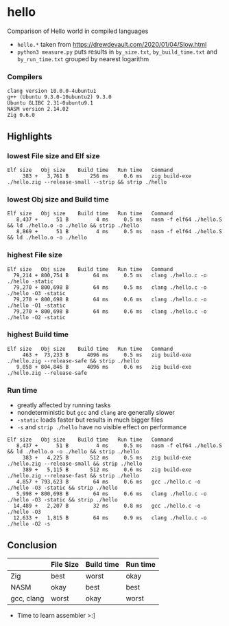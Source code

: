 # hello

Comparison of Hello world in compiled languages

-   `hello.*` taken from https://drewdevault.com/2020/01/04/Slow.html
-   `python3 measure.py` puts results in `by_size.txt`, `by_build_time.txt` and `by_run_time.txt` grouped by nearest logarithm

### Compilers

```
clang version 10.0.0-4ubuntu1
g++ (Ubuntu 9.3.0-10ubuntu2) 9.3.0
Ubuntu GLIBC 2.31-0ubuntu9.1
NASM version 2.14.02
Zig 0.6.0
```

## Highlights

### lowest File size and Elf size

```
Elf size   Obj size    Build time   Run time   Command
     383 +   3,761 B       256 ms     0.6 ms   zig build-exe ./hello.zig --release-small --strip && strip ./hello
```

### lowest Obj size and Build time

```
Elf size   Obj size    Build time   Run time   Command
   8,437 +      51 B         4 ms     0.5 ms   nasm -f elf64 ./hello.S && ld ./hello.o -o ./hello && strip ./hello
   8,869 +      51 B         4 ms     0.5 ms   nasm -f elf64 ./hello.S && ld ./hello.o -o ./hello
```

### highest File size

```
Elf size   Obj size    Build time   Run time   Command
  79,214 + 800,754 B        64 ms     0.5 ms   clang ./hello.c -o ./hello -static
  79,270 + 800,698 B        64 ms     0.5 ms   clang ./hello.c -o ./hello -O3 -static
  79,270 + 800,698 B        64 ms     0.6 ms   clang ./hello.c -o ./hello -O1 -static
  79,270 + 800,698 B        64 ms     0.6 ms   clang ./hello.c -o ./hello -O2 -static
```

### highest Build time

```
Elf size   Obj size    Build time   Run time   Command
     463 +  73,233 B      4096 ms     0.5 ms   zig build-exe ./hello.zig --release-safe && strip ./hello
   9,058 + 804,846 B      4096 ms     0.6 ms   zig build-exe ./hello.zig --release-safe
```

### Run time

-   greatly affected by running tasks
-   nondeterministic but `gcc` and `clang` are generally slower
-   `-static` loads faster but results in much bigger files
-   `-s` and `strip ./hello` have no visible effect on performance

```
Elf size   Obj size    Build time   Run time   Command
   8,437 +      51 B         4 ms     0.5 ms   nasm -f elf64 ./hello.S && ld ./hello.o -o ./hello && strip ./hello
     383 +   4,225 B       512 ms     0.5 ms   zig build-exe ./hello.zig --release-small && strip ./hello
     389 +   5,115 B       512 ms     0.6 ms   zig build-exe ./hello.zig --release-fast && strip ./hello
   4,857 + 793,623 B        64 ms     0.6 ms   gcc ./hello.c -o ./hello -O3 -static && strip ./hello
   5,998 + 800,698 B        64 ms     0.6 ms   clang ./hello.c -o ./hello -O3 -static && strip ./hello
  14,489 +   2,207 B        32 ms     0.8 ms   gcc ./hello.c -o ./hello -O3
  12,633 +   1,815 B        64 ms     0.9 ms   clang ./hello.c -o ./hello -O2 -s
```

## Conclusion

|            | File Size | Build time | Run time |
| ---------- | --------- | ---------- | -------- |
| Zig        | best      | worst      | okay     |
| NASM       | okay      | best       | best     |
| gcc, clang | worst     | okay       | worst    |

-   Time to learn assembler >:]
